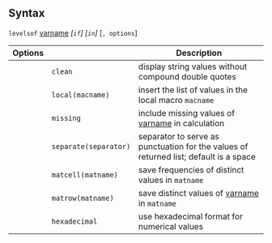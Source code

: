 ## Syntax

`levelsof`
[varname](http://www.stata.com/help.cgi?varname)
_\[`if`\] \[`in`\]_ \[`, options`\]

| Options |                       | Description                                                                                                          |
|---------|-----------------------|----------------------------------------------------------------------------------------------------------------------|
|         | `clean`               | display string values without compound double quotes                                                                 |
|         | `local(macname)`      | insert the list of values in the local macro `macname`                                                               |
|         | `missing`             | include missing values of [varname](http://www.stata.com/help.cgi?varname) in calculation |
|         | `separate(separator)` | separator to serve as punctuation for the values of returned list; default is a space                                |
|         | `matcell(matname)`    | save frequencies of distinct values in `matname`                                                                     |
|         | `matrow(matname)`     | save distinct values of [varname](http://www.stata.com/help.cgi?varname) in `matname`     |
|         | `hexadecimal`         | use hexadecimal format for numerical values                                                                          |
